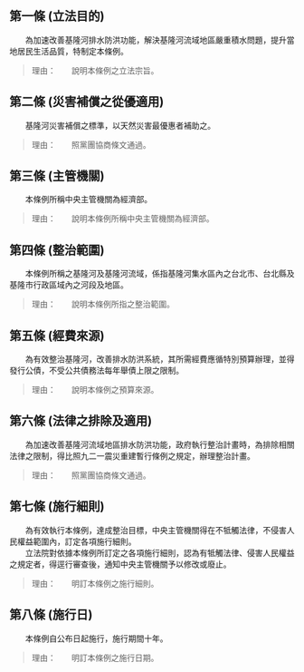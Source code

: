 第一條 (立法目的)
-----------------
　　為加速改善基隆河排水防洪功能，解決基隆河流域地區嚴重積水問題，提升當地居民生活品質，特制定本條例。  
> 理由：　　說明本條例之立法宗旨。



第二條 (災害補償之從優適用)
---------------------------
　　基隆河災害補償之標準，以天然災害最優惠者補助之。  
> 理由：　　照黨團協商條文通過。



第三條 (主管機關)
-----------------
　　本條例所稱中央主管機關為經濟部。  
> 理由：　　說明本條例所稱中央主管機關為經濟部。



第四條 (整治範圍)
-----------------
　　本條例所稱之基隆河及基隆河流域，係指基隆河集水區內之台北市、台北縣及基隆市行政區域內之河段及地區。  
> 理由：　　說明本條例所指之整治範圍。



第五條 (經費來源)
-----------------
　　為有效整治基隆河，改善排水防洪系統，其所需經費應循特別預算辦理，並得發行公債，不受公共債務法每年舉債上限之限制。  
> 理由：　　說明本條例之預算來源。



第六條 (法律之排除及適用)
-------------------------
　　為加速改善基隆河流域地區排水防洪功能，政府執行整治計畫時，為排除相關法律之限制，得比照九二一震災重建暫行條例之規定，辦理整治計畫。  
> 理由：　　照黨團協商條文通過。



第七條 (施行細則)
-----------------
　　為有效執行本條例，達成整治目標，中央主管機關得在不牴觸法律，不侵害人民權益範圍內，訂定各項施行細則。  
　　立法院對依據本條例所訂定之各項施行細則，認為有牴觸法律、侵害人民權益之規定者，得逕行審查後，通知中央主管機關予以修改或廢止。  
> 理由：　　明訂本條例之施行細則。



第八條 (施行日)
---------------
　　本條例自公布日起施行，施行期間十年。  
> 理由：　　明訂本條例之施行日期。